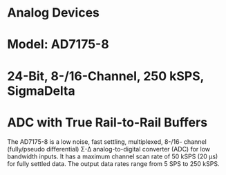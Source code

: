 # Analog Devices
# Model: AD7175-8
# 24-Bit, 8-/16-Channel, 250 kSPS, SigmaDelta
# ADC with True Rail-to-Rail Buffers

The AD7175-8 is a low noise, fast settling, multiplexed, 8-/16-
channel (fully/pseudo differential) Σ-Δ analog-to-digital
converter (ADC) for low bandwidth inputs. It has a maximum
channel scan rate of 50 kSPS (20 µs) for fully settled data. The
output data rates range from 5 SPS to 250 kSPS.

